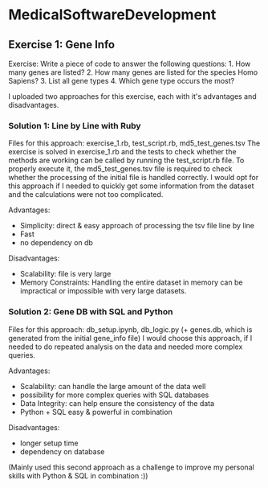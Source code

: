 # MedicalSoftwareDevelopment
## Exercise 1: Gene Info
Exercise: 
Write a piece of code to answer the following questions: 1. How many genes are listed?
2. How many genes are listed for the species Homo Sapiens? 3. List all gene types
4. Which gene type occurs the most?

I uploaded two approaches for this exercise, each with it's advantages and disadvantages.

### Solution 1: Line by Line with Ruby
Files for this approach: exercise_1.rb, test_script.rb, md5_test_genes.tsv
The exercise is solved in exercise_1.rb and the tests to check whether the methods are working can be called by running the test_script.rb file. To properly execute it, the md5_test_genes.tsv file is required to check whether the processing of the initial file is handled correctly.
I would opt for this approach if I needed to quickly get some information from the dataset and the calculations were not too complicated. 

Advantages:
- Simplicity: direct & easy approach of processing the tsv file line by line
- Fast
- no dependency on db

Disadvantages:
- Scalability: file is very large
- Memory Constraints: Handling the entire dataset in memory can be impractical or impossible with very large datasets.

### Solution 2: Gene DB with SQL and Python
Files for this approach: db_setup.ipynb, db_logic.py (+ genes.db, which is generated from the initial gene_info file)
I would choose this approach, if I needed to do repeated analysis on the data and needed more complex queries.

Advantages:
- Scalability: can handle the large amount of the data well
- possibility for more complex queries with SQL databases
- Data Integrity: can help ensure the consistency of the data
- Python + SQL easy & powerful in combination
  
Disadvantages:
- longer setup time
- dependency on database

(Mainly used this second approach as a challenge to improve my personal skills with Python & SQL in combination :))
